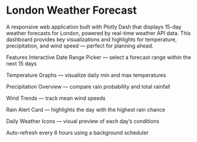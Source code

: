 # London Weather Forecast

A responsive web application built with Plotly Dash that displays 15-day weather forecasts for London, powered by real-time weather API data. This dashboard provides key visualizations and highlights for temperature, precipitation, and wind speed — perfect for planning ahead.

Features
Interactive Date Range Picker — select a forecast range within the next 15 days

Temperature Graphs — visualize daily min and max temperatures

Precipitation Overview — compare rain probability and total rainfall

Wind Trends — track mean wind speeds

Rain Alert Card — highlights the day with the highest rain chance

Daily Weather Icons — visual preview of each day’s conditions

Auto-refresh every 6 hours using a background scheduler
